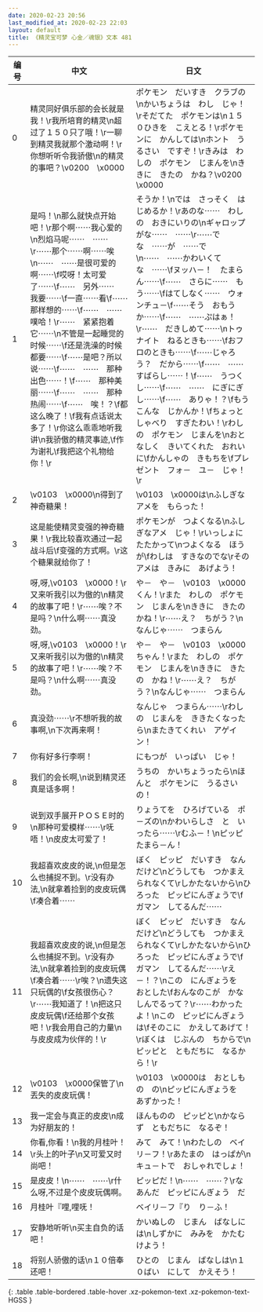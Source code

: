 ```yaml
---
date: 2020-02-23 20:56
last_modified_at: 2020-02-23 22:03
layout: default
title: 《精灵宝可梦 心金／魂银》文本 481
---
```

| 编号 | 中文 | 日文 |
| ---- | ---- | ---- |
| 0 | 精灵同好俱乐部的会长就是我！\r我所培育的精灵\n超过了１５０只了哦！\r一聊到精灵我就那个激动啊！\r你想听听令我骄傲\n的精灵的事吧？\v0200　\x0000 | ポケモン　だいすき　クラブの\nかいちょうは　わし　じゃ！\rそだてた　ポケモンは\n１５０ひきを　こえとる！\rポケモンに　かんしては\nホント　うるさい　ですぞ！\rきみは　わしの　ポケモン　じまんを\nききに　きたの　かね？\v0200　\x0000 |
| 1 | 是吗！\n那么就快点开始吧！\r那个啊⋯⋯我心爱的\n烈焰马呢⋯⋯　⋯⋯\r⋯⋯那个⋯⋯啊⋯⋯唉\n⋯⋯　⋯⋯是很可爱的啊⋯⋯\f哎呀！太可爱了⋯⋯\f⋯⋯　另外⋯⋯　我要⋯⋯\f一直⋯⋯看\f⋯⋯那样想的⋯⋯\f⋯⋯　⋯⋯噗哈！\r⋯⋯　紧紧抱着它⋯⋯\n不管是一起睡觉的时候⋯⋯\f还是洗澡的时候都要⋯⋯\f⋯⋯是吧？所以说⋯⋯\f⋯⋯　⋯⋯　那种出色⋯⋯！\f⋯⋯　那种美丽⋯⋯\f⋯⋯　⋯⋯　那种热闹⋯⋯\f⋯⋯　唉！？\f都这么晚了！\f我有点话说太多了！\r你这么乖乖地听我讲\n我骄傲的精灵事迹,\f作为谢礼\f我把这个礼物给你！\r | そうか！\nでは　さっそく　はじめるか！\rあのな⋯⋯　わしの　おきにいりの\nギャロップがな⋯⋯　⋯⋯\r⋯⋯でな　⋯⋯が　⋯⋯で\n⋯⋯　⋯⋯かわいくてな　⋯⋯\fヌッハ－！　たまらん⋯⋯\f⋯⋯　さらに⋯⋯　もう⋯⋯\fはてしなく⋯⋯　ウォンチュ－\f⋯⋯そう　おもうか⋯⋯\f⋯⋯　⋯⋯ぷはぁ！\r⋯⋯　だきしめて⋯⋯\nトゥナイト　ねるときも⋯⋯\fおフロのときも⋯⋯\f⋯⋯じゃろう？　だから⋯⋯\f⋯⋯　⋯⋯　すばらし⋯⋯！\f⋯⋯　うつくし⋯⋯\f⋯⋯　⋯⋯　にぎにぎし⋯⋯\f⋯⋯　ありゃ！？\fもう　こんな　じかんか！\fちょっと　しゃべり　すぎたわい！\rわしの　ポケモン　じまんを\nおとなしく　きいてくれた　おれいに\fかんしゃの　きもちを\fプレゼント　フォ－　ユ－　じゃ！\r |
| 2 | \v0103　\x0000\n得到了神奇糖果！ | \v0103　\x0000は\nふしぎなアメを　もらった！ |
| 3 | 这是能使精灵变强的神奇糖果！\r我比较喜欢通过一起战斗后\f变强的方式啊。\r这个糖果就给你了！ | ポケモンが　つよくなる\nふしぎなアメ　じゃ！\rいっしょに　たたかって\nつよくなる　ほうが\fわしは　すきなのでな\rその　アメは　きみに　あげよう！ |
| 4 | 呀,呀,\v0103　\x0000！\r又来听我引以为傲的\n精灵的故事了吧！\r⋯⋯唉？不是吗？\n什么啊⋯⋯真没劲。 | や－　や－　\v0103　\x0000くん！\rまた　わしの　ポケモン　じまんを\nききに　きたの　かね！\r⋯⋯え？　ちがう？\nなんじゃ⋯⋯　つまらん |
| 5 | 呀,呀,\v0103　\x0000！\r又来听我引以为傲的\n精灵的故事了吧！\r⋯⋯唉？不是吗？\n什么啊⋯⋯真没劲。 | や－　や－　\v0103　\x0000ちゃん！\rまた　わしの　ポケモン　じまんを\nききに　きたの　かね！\r⋯⋯え？　ちがう？\nなんじゃ⋯⋯　つまらん |
| 6 | 真没劲⋯⋯\r不想听我的故事啊,\n下次再来啊！ | なんじゃ　つまらん⋯⋯\rわしの　じまんを　ききたくなったら\nまたきてくれい　アゲイン！ |
| 7 | 你有好多行李啊！ | にもつが　いっぱい　じゃ！ |
| 8 | 我们的会长啊,\n说到精灵还真是话多啊！ | うちの　かいちょうったら\nほんと　ポケモンに　うるさいの！ |
| 9 | 说到双手展开ＰＯＳＥ时的\n那种可爱模样⋯⋯\r呒唔！\n皮皮太可爱了！ | りょうてを　ひろげている　ポ－ズの\nかわいらしさ　と　いったら⋯⋯\rむふ－！\nピッピ　たまら－ん！ |
| 10 | 我超喜欢皮皮的说,\n但是怎么也捕捉不到。\r没有办法,\n就拿着捡到的皮皮玩偶\f凑合着⋯⋯ | ぼく　ピッピ　だいすき　なんだけど\nどうしても　つかまえられなくて\rしかたないから\nひろった　ピッピにんぎょうで\fガマン　してるんだ⋯⋯ |
| 11 | 我超喜欢皮皮的说,\n但是怎么也捕捉不到。\r没有办法,\n就拿着捡到的皮皮玩偶\f凑合着⋯⋯\r唉？\n遗失这只玩偶的\f女孩很伤心？\r⋯⋯我知道了！\n把这只皮皮玩偶\f还给那个女孩吧！\r我会用自己的力量\n与皮皮成为伙伴的！\r | ぼく　ピッピ　だいすき　なんだけど\nどうしても　つかまえられなくて\rしかたないから\nひろった　ピッピにんぎょうで\fガマン　してるんだ⋯⋯\rえ－！？\nこの　にんぎょうを　おとした\fおんなのこが　かなしんでるって？\r⋯⋯わかったよ！\nこの　ピッピにんぎょうは\fそのこに　かえしてあげて！\rぼくは　じぶんの　ちからで\nピッピと　ともだちに　なるから！\r |
| 12 | \v0103　\x0000保管了\n丟失的皮皮玩偶！ | \v0103　\x0000は　おとしもの　の\nピッピにんぎょうを　あずかった！ |
| 13 | 我一定会与真正的皮皮\n成为好朋友的！ | ほんものの　ピッピと\nかならず　ともだちに　なるぞ！ |
| 14 | 你看,你看！\n我的月桂叶！\r头上的叶子\n又可爱又时尚吧！ | みて　みて！\nわたしの　ベイリ－フ！\rあたまの　はっぱが\nキュ－トで　おしゃれでしょ！ |
| 15 | 是皮皮！\n⋯⋯　⋯⋯\r什么呀,不过是个皮皮玩偶啊。 | ピッピだ！\n⋯⋯　⋯⋯？\rなあんだ　ピッピにんぎょう　だ |
| 16 | 月桂叶『哩,哩呒！ | ベイリ－フ『り　り－ふ！ |
| 17 | 安静地听听\n买主自负的话吧！ | かいぬしの　じまん　ばなしには\nしずかに　みみを　かたむけよう！ |
| 18 | 将别人骄傲的话\n１０倍奉还吧！ | ひとの　じまん　ばなしは\n１０ばい　にして　かえそう！ |
{: .table .table-bordered .table-hover .xz-pokemon-text .xz-pokemon-text-HGSS }
